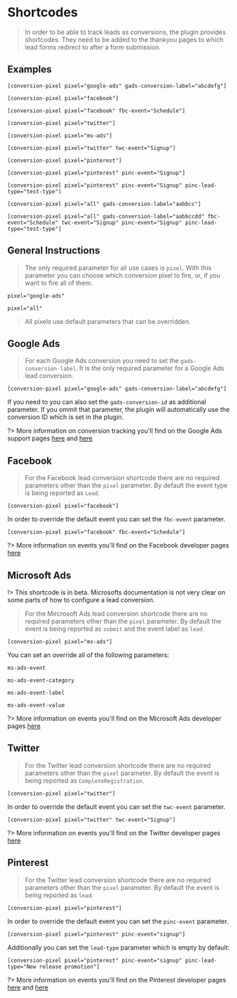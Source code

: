 # Shortcodes

> In order to be able to track leads as conversions, the plugin provides shortcodes. They need to be added to the thankyou pages to which lead forms redirect to after a form submission. 


## Examples


`[conversion-pixel pixel="google-ads" gads-conversion-label="abcdefg"]`

`[conversion-pixel pixel="facebook"]`

`[conversion-pixel pixel="facebook" fbc-event="Schedule"]`

`[conversion-pixel pixel="twitter"]`

`[conversion-pixel pixel="ms-ads"]`

`[conversion-pixel pixel="twitter" twc-event="Signup"]`

`[conversion-pixel pixel="pinterest"]`

`[conversion-pixel pixel="pinterest" pinc-event="Signup"]`

`[conversion-pixel pixel="pinterest" pinc-event="Signup" pinc-lead-type="test-type"]`

`[conversion-pixel pixel="all" gads-conversion-label="aabbcc"]`

`[conversion-pixel pixel="all" gads-conversion-label="aabbccdd" fbc-event="Schedule" twc-event="Signup" pinc-event="Signup" pinc-lead-type="test-type"]`


## General Instructions

> The only required parameter for all use cases is `pixel`. With this parameter you can choose which conversion pixel to fire, or, if you want to fire all of them. 

`pixel="google-ads"`

`pixel="all"`

> All pixels use default parameters that can be overridden.

## Google Ads

> For each Google Ads conversion you need to set the `gads-conversion-label`. It is the only required parameter for a Google Ads lead conversion.

`[conversion-pixel pixel="google-ads" gads-conversion-label="abcdefg"]`

If you need to you can also set the `gads-conversion-id` as additional parameter. If you ommit that parameter, the plugin will automatically use the conversion ID which is set in the plugin. 

?> More information on conversion tracking you'll find on the Google Ads support pages [here](https://support.google.com/google-ads/answer/6331314) and [here](https://support.google.com/google-ads/answer/6331304)

## Facebook

> For the Facebook lead conversion shortcode there are no required parameters other than the `pixel` parameter. By default the event type is being reported as `Lead`.

`[conversion-pixel pixel="facebook"]`

In order to override the default event you can set the `fbc-event` parameter. 

`[conversion-pixel pixel="facebook" fbc-event="Schedule"]`

?> More information on events you'll find on the Facebook developer pages [here](https://developers.facebook.com/docs/analytics/send_data/events/)

## Microsoft Ads

!> This shortcode is in beta. Microsofts documentation is not very clear on some parts of how to configure a lead conversion.

> For the Mircrosoft Ads lead conversion shortcode there are no required parameters other than the `pixel` parameter. By default the event is being reported as `submit` and the event label as `lead`.

`[conversion-pixel pixel="ms-ads"]`

You can set an override all of the following parameters: 

`ms-ads-event`

`ms-ads-event-category`

`ms-ads-event-label`

`ms-ads-event-value`

?> More information on events you'll find on the Microsoft Ads developer pages [here](https://bingadsuet.azurewebsites.net/UETDirectOnSite_ReportCustomEvents.html)

## Twitter

> For the Twitter lead conversion shortcode there are no required parameters other than the `pixel` parameter. By default the event is being reported as `CompleteRegistration`.

`[conversion-pixel pixel="twitter"]`

In order to override the default event you can set the `twc-event` parameter. 

`[conversion-pixel pixel="twitter" twc-event="Signup"]`

?> More information on events you'll find on the Twitter developer pages [here](https://business.twitter.com/en/help/campaign-measurement-and-analytics/conversion-tracking-for-websites.html)

## Pinterest

> For the Twitter lead conversion shortcode there are no required parameters other than the `pixel` parameter. By default the event is being reported as `lead`.

`[conversion-pixel pixel="pinterest"]`

In order to override the default event you can set the `pinc-event` parameter. 

`[conversion-pixel pixel="pinterest" pinc-event="signup"]`

Additionally you can set the `lead-type` parameter which is empty by default:

`[conversion-pixel pixel="pinterest" pinc-event="signup" pinc-lead-type="New release promotion"]`

?> More information on events you'll find on the Pinterest developer pages [here](https://help.pinterest.com/en/business/article/add-event-codes) and [here](https://help.pinterest.com/en/business/article/track-conversions-with-pinterest-tag)